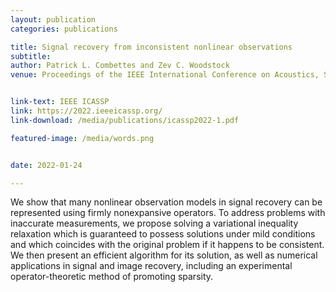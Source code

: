 ```yaml
---
layout: publication
categories: publications

title: Signal recovery from inconsistent nonlinear observations
subtitle: 
author: Patrick L. Combettes and Zev C. Woodstock
venue: Proceedings of the IEEE International Conference on Acoustics, Speech, and Signal Processing (to appear)


link-text: IEEE ICASSP
link: https://2022.ieeeicassp.org/
link-download: /media/publications/icassp2022-1.pdf

featured-image: /media/words.png


date: 2022-01-24

---
```


We show that many nonlinear observation models in signal recovery can be represented using firmly nonexpansive operators. To address problems with inaccurate measurements, we propose solving a variational inequality relaxation which is guaranteed to possess solutions under mild conditions and which coincides with the original problem if it happens to be consistent. We then present an efficient algorithm for its solution, as well as numerical applications in signal and image recovery, including an experimental operator-theoretic method of promoting sparsity.
